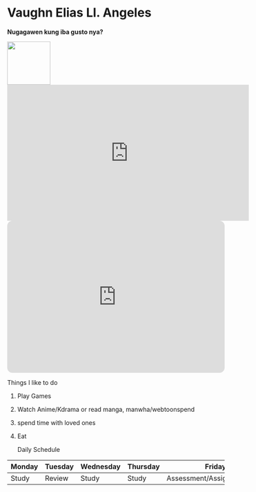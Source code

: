 # Vaughn Elias Ll. Angeles
**Nugagawen kung iba gusto nya?**

<img src="https://user-images.githubusercontent.com/95326401/211949634-b776249b-41aa-4cbe-ab71-f2983ebe90f8.png" width="100" height="100">

<iframe width="560" height="315" src="https://www.youtube.com/embed/k4V3Mo61fJM" title="YouTube video player" frameborder="0" allow="accelerometer; autoplay; clipboard-write; encrypted-media; gyroscope; picture-in-picture; web-share" allowfullscreen></iframe>

<iframe style="border-radius:12px" src="https://open.spotify.com/embed/playlist/0PEt4akqOOAw7N6Qwzx8Rc?utm_source=generator" width="100%" height="352" frameBorder="0" allowfullscreen="" allow="autoplay; clipboard-write; encrypted-media; fullscreen; picture-in-picture" loading="lazy"></iframe>

Things I like to do
1. Play Games
2. Watch Anime/Kdrama or read manga, manwha/webtoonspend
3. spend time with loved ones
4. Eat

      Daily Schedule
      
| Monday | Tuesday | Wednesday | Thursday  | Friday |
| ------ | --------| --------  |-----------|--------|
|   Study |   Review  |     Study    |    Study  |    Assessment/Assignment/Quiz  | 

